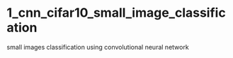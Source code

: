 # 1_cnn_cifar10_small_image_classification
small images classification using  convolutional neural network
